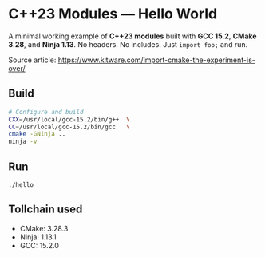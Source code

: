 # C++23 Modules — Hello World

A minimal working example of **C++23 modules** built with **GCC 15.2**, **CMake 3.28**, and **Ninja 1.13**.
No headers. No includes. Just `import foo;` and run.

Source article: https://www.kitware.com/import-cmake-the-experiment-is-over/

## Build

```bash
# Configure and build
CXX=/usr/local/gcc-15.2/bin/g++  \
CC=/usr/local/gcc-15.2/bin/gcc   \
cmake -GNinja ..
ninja -v
```

## Run

```
./hello
```

## Tollchain used
- CMake: 3.28.3
- Ninja: 1.13.1
- GCC: 15.2.0
